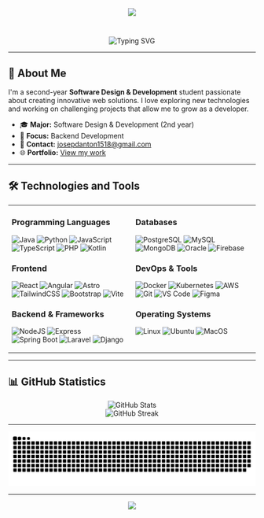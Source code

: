 <div align="center">
  <img src="https://capsule-render.vercel.app/api?type=waving&color=gradient&height=200&section=header&text=Welcome%20to%20my%20profile!&fontSize=30&fontColor=fff&animation=fadeIn&fontAlignY=35&desc=Backend%20Developer%20|%20Lima,%20Peru&descSize=15&descAlignY=55" />
</div>

# 

<div align="center">
  <img src="https://readme-typing-svg.herokuapp.com?font=Fira+Code&pause=1000&color=36BCF7&center=true&vCenter=true&width=435&lines=Josep+Rivera;Software+Design+%26+Development+Student;Backend+Developer;Always+learning+new+technologies" alt="Typing SVG" />
</div>

---

## 🚀 About Me

I'm a second-year **Software Design & Development** student passionate about creating innovative web solutions. I love exploring new technologies and working on challenging projects that allow me to grow as a developer.

- 🎓 **Major:** Software Design & Development (2nd year)
- 💼 **Focus:** Backend Development
- 📧 **Contact:** [josepdanton1518@gmail.com](mailto:josepdanton1518@gmail.com)
- 🌐 **Portfolio:** [View my work](http://google.com)

---

## 🛠️ Technologies and Tools

<table>
<tr>
  <td width="50%" valign="top">
    
### Programming Languages
<p>
  <img src="https://raw.githubusercontent.com/danielcranney/readme-generator/main/public/icons/skills/java-colored.svg" alt="Java" width="40" height="40"/>
  <img src="https://raw.githubusercontent.com/danielcranney/readme-generator/main/public/icons/skills/python-colored.svg" alt="Python" width="40" height="40"/>
  <img src="https://raw.githubusercontent.com/danielcranney/readme-generator/main/public/icons/skills/javascript-colored.svg" alt="JavaScript" width="40" height="40"/>
  <img src="https://raw.githubusercontent.com/danielcranney/readme-generator/main/public/icons/skills/typescript-colored.svg" alt="TypeScript" width="40" height="40"/>
  <img src="https://raw.githubusercontent.com/danielcranney/readme-generator/main/public/icons/skills/php-colored.svg" alt="PHP" width="40" height="40"/>
  <img src="https://raw.githubusercontent.com/danielcranney/readme-generator/main/public/icons/skills/kotlin-colored.svg" alt="Kotlin" width="40" height="40"/>
</p>

### Frontend
<p>
  <img src="https://raw.githubusercontent.com/danielcranney/readme-generator/main/public/icons/skills/react-colored.svg" alt="React" width="40" height="40"/>
  <img src="https://raw.githubusercontent.com/danielcranney/readme-generator/main/public/icons/skills/angularjs-colored.svg" alt="Angular" width="40" height="40"/>
  <img src="https://raw.githubusercontent.com/danielcranney/readme-generator/main/public/icons/skills/astro-colored-dark.svg" alt="Astro" width="40" height="40"/>
  <img src="https://raw.githubusercontent.com/danielcranney/readme-generator/main/public/icons/skills/tailwindcss-colored.svg" alt="TailwindCSS" width="40" height="40"/>
  <img src="https://raw.githubusercontent.com/danielcranney/readme-generator/main/public/icons/skills/bootstrap-colored.svg" alt="Bootstrap" width="40" height="40"/>
  <img src="https://raw.githubusercontent.com/danielcranney/readme-generator/main/public/icons/skills/vite-colored.svg" alt="Vite" width="40" height="40"/>
</p>

### Backend & Frameworks
<p>
  <img src="https://raw.githubusercontent.com/danielcranney/readme-generator/main/public/icons/skills/nodejs-colored.svg" alt="NodeJS" width="40" height="40"/>
  <img src="https://raw.githubusercontent.com/danielcranney/readme-generator/main/public/icons/skills/express-colored-dark.svg" alt="Express" width="40" height="40"/>
  <img src="https://raw.githubusercontent.com/danielcranney/readme-generator/main/public/icons/skills/spring-boot-colored.svg" alt="Spring Boot" width="40" height="40"/>
  <img src="https://raw.githubusercontent.com/danielcranney/readme-generator/main/public/icons/skills/laravel-colored.svg" alt="Laravel" width="40" height="40"/>
  <img src="https://raw.githubusercontent.com/danielcranney/readme-generator/main/public/icons/skills/django-colored-dark.svg" alt="Django" width="40" height="40"/>
</p>

  </td>
  <td width="50%" valign="top">
    
### Databases
<p>
  <img src="https://raw.githubusercontent.com/danielcranney/readme-generator/main/public/icons/skills/postgresql-colored.svg" alt="PostgreSQL" width="40" height="40"/>
  <img src="https://raw.githubusercontent.com/danielcranney/readme-generator/main/public/icons/skills/mysql-colored.svg" alt="MySQL" width="40" height="40"/>
  <img src="https://raw.githubusercontent.com/danielcranney/readme-generator/main/public/icons/skills/mongodb-colored.svg" alt="MongoDB" width="40" height="40"/>
  <img src="https://raw.githubusercontent.com/danielcranney/readme-generator/main/public/icons/skills/oracle-colored.svg" alt="Oracle" width="40" height="40"/>
  <img src="https://raw.githubusercontent.com/danielcranney/readme-generator/main/public/icons/skills/firebase-colored.svg" alt="Firebase" width="40" height="40"/>
</p>

### DevOps & Tools
<p>
  <img src="https://raw.githubusercontent.com/danielcranney/readme-generator/main/public/icons/skills/docker-colored.svg" alt="Docker" width="40" height="40"/>
  <img src="https://raw.githubusercontent.com/danielcranney/readme-generator/main/public/icons/skills/kubernetes-colored.svg" alt="Kubernetes" width="40" height="40"/>
  <img src="https://raw.githubusercontent.com/danielcranney/readme-generator/main/public/icons/skills/aws-colored-dark.svg" alt="AWS" width="40" height="40"/>
  <img src="https://raw.githubusercontent.com/danielcranney/readme-generator/main/public/icons/skills/git-colored.svg" alt="Git" width="40" height="40"/>
  <img src="https://raw.githubusercontent.com/danielcranney/readme-generator/main/public/icons/skills/visualstudiocode-colored.svg" alt="VS Code" width="40" height="40"/>
  <img src="https://raw.githubusercontent.com/danielcranney/readme-generator/main/public/icons/skills/figma-colored.svg" alt="Figma" width="40" height="40"/>
</p>

### Operating Systems
<p>
  <img src="https://raw.githubusercontent.com/danielcranney/readme-generator/main/public/icons/skills/linux-colored.svg" alt="Linux" width="40" height="40"/>
  <img src="https://raw.githubusercontent.com/danielcranney/readme-generator/main/public/icons/skills/ubuntu-colored.svg" alt="Ubuntu" width="40" height="40"/>
  <img src="https://raw.githubusercontent.com/danielcranney/readme-generator/main/public/icons/skills/macos-colored-dark.svg" alt="MacOS" width="40" height="40"/>
</p>

  </td>
</tr>
</table>

---

## 📊 GitHub Statistics

<div align="center">
  <img src="https://github-readme-stats.vercel.app/api?username=JosepRivera&show_icons=true&theme=radical" alt="GitHub Stats" />
  <br/>
  <img src="https://github-readme-streak-stats.herokuapp.com/?user=JosepRivera&theme=radical" alt="GitHub Streak" />
  <br/>

</div>

---

<div align="center">
  <img src="https://raw.githubusercontent.com/Platane/snk/output/github-contribution-grid-snake.svg" alt="Snake animation" />
</div>

---

<div align="center">

  <img src="https://capsule-render.vercel.app/api?type=waving&color=gradient&height=120&section=footer&text=Goodbye!&fontSize=20&fontColor=fff&animation=fadeIn" />
  <br/>
</div>
